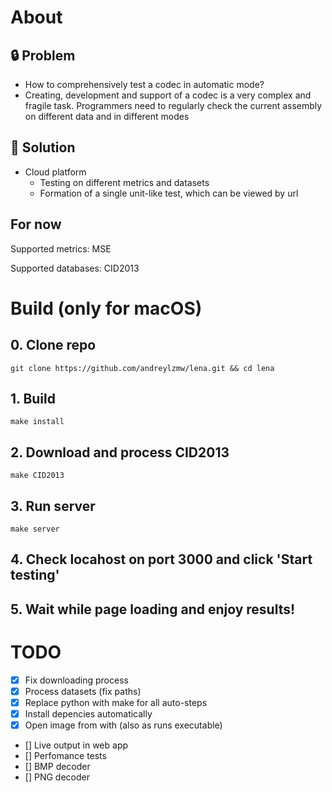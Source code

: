 # About

## 🔒 Problem

- How to comprehensively test a codec in automatic mode?
- Creating, development and support of a codec is a very complex and fragile task. Programmers need to regularly check the current assembly on different data and in different modes

## 🔑 Solution

- Cloud platform
    - Testing on different metrics and datasets
    - Formation of a single unit-like test, which can be viewed by url
    
## For now
Supported metrics: MSE

Supported databases: CID2013

# Build (only for macOS)
## 0. Clone repo
```
git clone https://github.com/andreylzmw/lena.git && cd lena
```

## 1. Build
```
make install
```

## 2. Download and process CID2013
```
make CID2013
```

## 3. Run server
```
make server
```

## 4. Check locahost on port 3000 and click 'Start testing'
## 5. Wait while page loading and enjoy results!

# TODO
- [x] Fix downloading process
- [x] Process datasets (fix paths)
- [x] Replace python with make for all auto-steps
- [x] Install depencies automatically
- [x] Open image from with (also as runs executable)
- [] Live output in web app
- [] Perfomance tests
- [] BMP decoder
- [] PNG decoder
